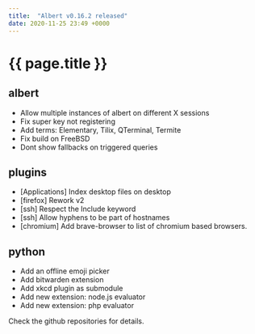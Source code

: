 ```yaml
---
title:  "Albert v0.16.2 released"
date: 2020-11-25 23:49 +0000
---
```


# {{ page.title }}

## albert

* Allow multiple instances of albert on different X sessions
* Fix super key not registering
* Add terms: Elementary, Tilix, QTerminal, Termite
* Fix build on FreeBSD
* Dont show fallbacks on triggered queries

## plugins

* [Applications] Index desktop files on desktop
* [firefox] Rework v2
* [ssh] Respect the Include keyword
* [ssh] Allow hyphens to be part of hostnames
* [chromium] Add brave-browser to list of chromium based browsers.

## python

* Add an offline emoji picker
* Add bitwarden extension
* Add xkcd plugin as submodule
* Add new extension: node.js evaluator
* Add new extension: php evaluator

Check the github repositories for details.
